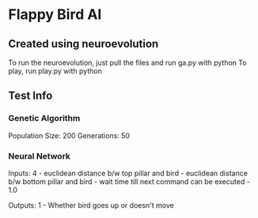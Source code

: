 # Flappy Bird AI
## Created using neuroevolution

To run the neuroevolution, just pull the files and run ga.py with python
To play, run play.py with python

## Test Info

### Genetic Algorithm 
Population Size: 200
Generations: 50

### Neural Network
Inputs: 4
	- euclidean distance b/w top pillar and bird
	- euclidean distance b/w bottom pillar and bird
	- wait time till next command can be executed
	- 1.0

Outputs: 1
	- Whether bird goes up or doesn't move

